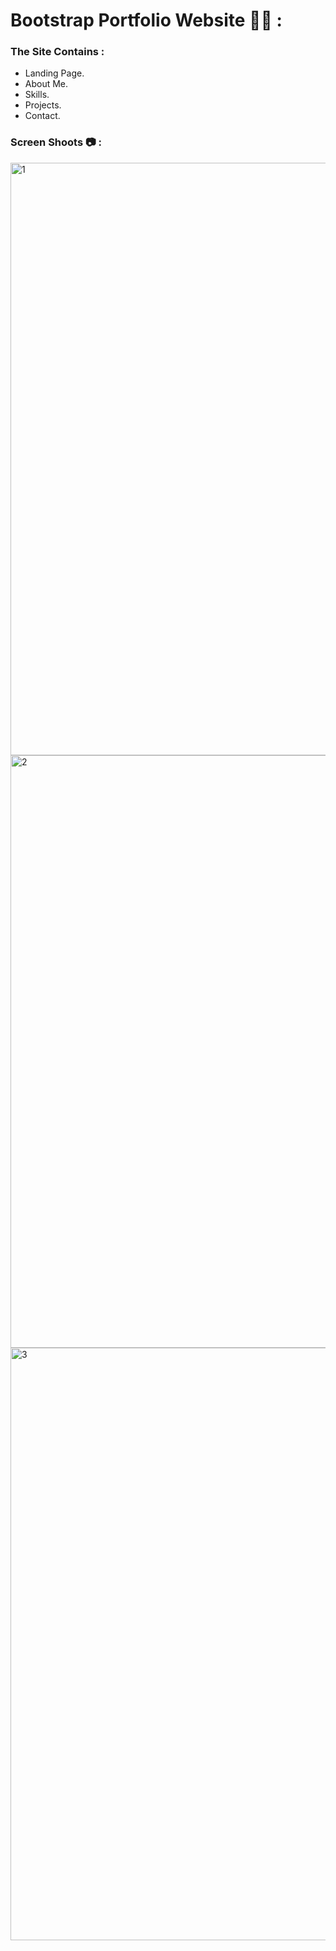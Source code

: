 # Bootstrap Portfolio Website 🧑🏻 :


### The Site Contains : 

- Landing Page.
- About Me.
- Skills.
- Projects. 
- Contact.

### Screen Shoots 📷 :


<img width="948" alt="1" src="https://github.com/moadhamousti/Bootstrap/assets/118165767/2d936fe2-5b7c-42e8-bbd0-67d17b76456b">

<img width="948" alt="2" src="https://github.com/moadhamousti/Bootstrap/assets/118165767/d213877b-f15d-4a26-bd14-d8261ff09498">

<img width="948" alt="3" src="https://github.com/moadhamousti/Bootstrap/assets/118165767/2fb8485f-3973-48ef-a17c-6b8bdf9843b9">
